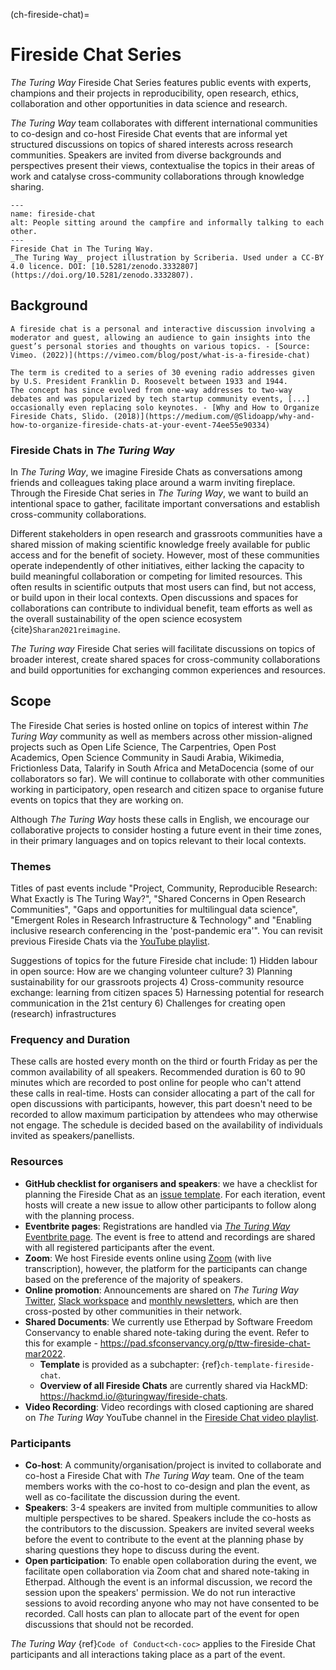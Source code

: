 (ch-fireside-chat)=
# Fireside Chat Series

*The Turing Way* Fireside Chat Series features public events with experts, champions and their projects in reproducibility, open research, ethics, collaboration and other opportunities in data science and research.

*The Turing Way* team collaborates with different international communities to co-design and co-host Fireside Chat events that are informal yet structured discussions on topics of shared interests across research communities. Speakers are invited from diverse backgrounds and perspectives present their views, contextualise the topics in their areas of work and catalyse cross-community collaborations through knowledge sharing.

```{figure} ../figures/fireside-chat.*
---
name: fireside-chat
alt: People sitting around the campfire and informally talking to each other.
---
Fireside Chat in The Turing Way.
_The Turing Way_ project illustration by Scriberia. Used under a CC-BY 4.0 licence. DOI: [10.5281/zenodo.3332807](https://doi.org/10.5281/zenodo.3332807).
```

## Background

```{admonition} What is a fireside chat?
A fireside chat is a personal and interactive discussion involving a moderator and guest, allowing an audience to gain insights into the guest’s personal stories and thoughts on various topics. - [Source: Vimeo. (2022)](https://vimeo.com/blog/post/what-is-a-fireside-chat)

The term is credited to a series of 30 evening radio addresses given by U.S. President Franklin D. Roosevelt between 1933 and 1944.
The concept has since evolved from one-way addresses to two-way debates and was popularized by tech startup community events, [...] occasionally even replacing solo keynotes. - [Why and How to Organize Fireside Chats, Slido. (2018)](https://medium.com/@Slidoapp/why-and-how-to-organize-fireside-chats-at-your-event-74ee55e90334)

```

### Fireside Chats in _The Turing Way_

In *The Turing Way*, we imagine Fireside Chats as conversations among friends and colleagues taking place around a warm inviting fireplace. Through the Fireside Chat series in *The Turing Way*, we want to build an intentional space to gather, facilitate important conversations and establish cross-community collaborations.

Different stakeholders in open research and grassroots communities have a shared mission of making scientific knowledge freely available for public access and for the benefit of society. However, most of these communities operate independently of other initiatives, either lacking the capacity to build meaningful collaboration or competing for limited resources. This often results in scientific outputs that most users can find, but not access, or build upon in their local contexts. Open discussions and spaces for collaborations can contribute to individual benefit, team efforts as well as the overall sustainability of the open science ecosystem {cite}`Sharan2021reimagine`.

*The Turing way* Fireside Chat series will facilitate discussions on topics of broader interest, create shared spaces for cross-community collaborations and build opportunities for exchanging common experiences and resources.

## Scope

The Fireside Chat series is hosted online on topics of interest within *The Turing Way* community as well as members across other mission-aligned projects such as Open Life Science, The Carpentries, Open Post Academics, Open Science Community in Saudi Arabia, Wikimedia, Frictionless Data, Talarify in South Africa and MetaDocencia (some of our collaborators so far). We will continue to collaborate with other communities working in participatory, open research and citizen space to organise future events on topics that they are working on.

Although *The Turing Way* hosts these calls in English, we encourage our collaborative projects to consider hosting a future event in their time zones, in their primary languages and on topics relevant to their local contexts.

### Themes

Titles of past events include "Project, Community, Reproducible Research: What Exactly is The Turing Way?", "Shared Concerns in Open Research Communities", "Gaps and opportunities for multilingual data science", "Emergent Roles in Research Infrastructure & Technology" and "Enabling inclusive research conferencing in the 'post-pandemic era'". You can revisit previous Fireside Chats via the [YouTube playlist](https://www.youtube.com/playlist?list=PLBxcQEfGu3DmBcSmt9GVfo4wN1KP1y2yl).

Suggestions of topics for the future Fireside chat include: 1) Hidden labour in open source: How are we changing volunteer culture? 3) Planning sustainability for our grassroots projects 4) Cross-community resource exchange: learning from citizen spaces 5) Harnessing potential for research communication in the 21st century 6) Challenges for creating open (research) infrastructures

### Frequency and Duration

These calls are hosted every month on the third or fourth Friday as per the common availability of all speakers. Recommended duration is 60 to 90 minutes which are recorded to post online for people who can't attend these calls in real-time. Hosts can consider allocating a part of the call for open discussions with participants, however, this part doesn't need to be recorded to allow maximum participation by attendees who may otherwise not engage. The schedule is decided based on the availability of individuals invited as speakers/panellists.

### Resources

- **GitHub checklist for organisers and speakers**: we have a checklist for planning the Fireside Chat as an [issue template](https://github.com/alan-turing-institute/the-turing-way/issues/new/choose). For each iteration, event hosts will create a new issue to allow other participants to follow along with the planning process.
- **Eventbrite pages**: Registrations are handled via [*The Turing Way* Eventbrite page](https://www.eventbrite.co.uk/o/the-turing-way-18600928389). The event is free to attend and recordings are shared with all registered participants after the event.
- **Zoom**: We host Fireside events online using [Zoom](https://zoom.us/) (with live transcription), however, the platform for the participants can change based on the preference of the majority of speakers.
- **Online promotion**: Announcements are shared on *The Turing Way* [Twitter](https://twitter.com/turingway), [Slack workspace](https://tinyurl.com/jointuringwayslack) and [monthly newsletters](https://tinyletter.com/TuringWay), which are then cross-posted by other communities in their network.
- **Shared Documents**: We currently use Etherpad by Software Freedom Conservancy to enable shared note-taking during the event. Refer to this for example - https://pad.sfconservancy.org/p/ttw-fireside-chat-mar2022.
    - **Template** is provided as a subchapter: {ref}`ch-template-fireside-chat`.
    - **Overview of all Fireside Chats** are currently shared via HackMD: https://hackmd.io/@turingway/fireside-chats.
- **Video Recording**: Video recordings with closed captioning are shared on *The Turing Way* YouTube channel in the [Fireside Chat video playlist](https://www.youtube.com/watch?v=nuNA3Qa8A-k&list=PLBxcQEfGu3DmBcSmt9GVfo4wN1KP1y2yl).

### Participants

- **Co-host**: A community/organisation/project is invited to collaborate and co-host a Fireside Chat with *The Turing Way* team. One of the team members works with the co-host to co-design and plan the event, as well as co-facilitate the discussion during the event.
- **Speakers**: 3-4 speakers are invited from multiple communities to allow multiple perspectives to be shared. Speakers include the co-hosts as the contributors to the discussion. Speakers are invited several weeks before the event to contribute to the event at the planning phase by sharing questions they hope to discuss during the event.
- **Open participation**: To enable open collaboration during the event, we facilitate open collaboration via Zoom chat and shared note-taking in Etherpad. Although the event is an informal discussion, we record the session upon the speakers' permission. We do not run interactive sessions to avoid recording anyone who may not have consented to be recorded. Call hosts can plan to allocate part of the event for open discussions that should not be recorded.

*The Turing Way* {ref}`Code of Conduct<ch-coc>` applies to the Fireside Chat participants and all interactions taking place as a part of the event.
